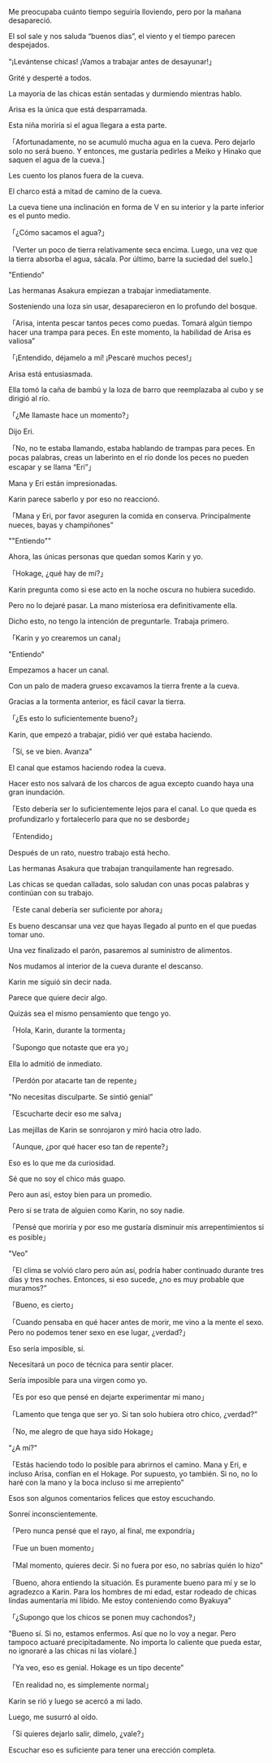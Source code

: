 
Me preocupaba cuánto tiempo seguiría lloviendo, pero por la mañana desapareció.

El sol sale y nos saluda “buenos días”, el viento y el tiempo parecen despejados.

“¡Levántense chicas! ¡Vamos a trabajar antes de desayunar!」

Grité y desperté a todos.

La mayoría de las chicas están sentadas y durmiendo mientras hablo.

Arisa es la única que está desparramada.

Esta niña moriría si el agua llegara a esta parte.

「Afortunadamente, no se acumuló mucha agua en la cueva. Pero dejarlo solo no será bueno. Y entonces, me gustaría pedirles a Meiko y Hinako que saquen el agua de la cueva.]

Les cuento los planos fuera de la cueva.

El charco está a mitad de camino de la cueva.

La cueva tiene una inclinación en forma de V en su interior y la parte inferior es el punto medio.

「¿Cómo sacamos el agua?」

「Verter un poco de tierra relativamente seca encima. Luego, una vez que la tierra absorba el agua, sácala. Por último, barre la suciedad del suelo.]

"Entiendo"

Las hermanas Asakura empiezan a trabajar inmediatamente.

Sosteniendo una loza sin usar, desaparecieron en lo profundo del bosque.

「Arisa, intenta pescar tantos peces como puedas. Tomará algún tiempo hacer una trampa para peces. En este momento, la habilidad de Arisa es valiosa”

「¡Entendido, déjamelo a mí! ¡Pescaré muchos peces!」

Arisa está entusiasmada.

Ella tomó la caña de bambú y la loza de barro que reemplazaba al cubo y se dirigió al río.

「¿Me llamaste hace un momento?」

Dijo Eri.

「No, no te estaba llamando, estaba hablando de trampas para peces. En pocas palabras, creas un laberinto en el río donde los peces no pueden escapar y se llama “Eri”」

Mana y Eri están impresionadas.

Karin parece saberlo y por eso no reaccionó.

「Mana y Eri, por favor aseguren la comida en conserva. Principalmente nueces, bayas y champiñones”

""Entiendo""

Ahora, las únicas personas que quedan somos Karin y yo.

「Hokage, ¿qué hay de mí?」

Karin pregunta como si ese acto en la noche oscura no hubiera sucedido.

Pero no lo dejaré pasar. La mano misteriosa era definitivamente ella.

Dicho esto, no tengo la intención de preguntarle. Trabaja primero.

「Karin y yo crearemos un canal」

"Entiendo"

Empezamos a hacer un canal.

Con un palo de madera grueso excavamos la tierra frente a la cueva.

Gracias a la tormenta anterior, es fácil cavar la tierra.

「¿Es esto lo suficientemente bueno?」

Karin, que empezó a trabajar, pidió ver qué estaba haciendo.

「Sí, se ve bien. Avanza"

El canal que estamos haciendo rodea la cueva.

Hacer esto nos salvará de los charcos de agua excepto cuando haya una gran inundación.

「Esto debería ser lo suficientemente lejos para el canal. Lo que queda es profundizarlo y fortalecerlo para que no se desborde」

「Entendido」

Después de un rato, nuestro trabajo está hecho.

Las hermanas Asakura que trabajan tranquilamente han regresado.

Las chicas se quedan calladas, solo saludan con unas pocas palabras y continúan con su trabajo.

「Este canal debería ser suficiente por ahora」

Es bueno descansar una vez que hayas llegado al punto en el que puedas tomar uno.

Una vez finalizado el parón, pasaremos al suministro de alimentos.

Nos mudamos al interior de la cueva durante el descanso.

Karin me siguió sin decir nada.

Parece que quiere decir algo.

Quizás sea el mismo pensamiento que tengo yo.

「Hola, Karin, durante la tormenta」

「Supongo que notaste que era yo」

Ella lo admitió de inmediato.

「Perdón por atacarte tan de repente」

"No necesitas disculparte. Se sintió genial”

「Escucharte decir eso me salva」

Las mejillas de Karin se sonrojaron y miró hacia otro lado.

「Aunque, ¿por qué hacer eso tan de repente?」

Eso es lo que me da curiosidad.

Sé que no soy el chico más guapo.

Pero aun así, estoy bien para un promedio.

Pero si se trata de alguien como Karin, no soy nadie.

「Pensé que moriría y por eso me gustaría disminuir mis arrepentimientos si es posible」

"Veo"

「El clima se volvió claro pero aún así, podría haber continuado durante tres días y tres noches. Entonces, si eso sucede, ¿no es muy probable que muramos?”

「Bueno, es cierto」

「Cuando pensaba en qué hacer antes de morir, me vino a la mente el sexo. Pero no podemos tener sexo en ese lugar, ¿verdad?」

Eso sería imposible, sí.

Necesitará un poco de técnica para sentir placer.

Sería imposible para una virgen como yo.

「Es por eso que pensé en dejarte experimentar mi mano」

「Lamento que tenga que ser yo. Si tan solo hubiera otro chico, ¿verdad?”

「No, me alegro de que haya sido Hokage」

"¿A mí?"

「Estás haciendo todo lo posible para abrirnos el camino. Mana y Eri, e incluso Arisa, confían en el Hokage. Por supuesto, yo también. Si no, no lo haré con la mano y la boca incluso si me arrepiento”

Esos son algunos comentarios felices que estoy escuchando.

Sonreí inconscientemente.

「Pero nunca pensé que el rayo, al final, me expondría」

「Fue un buen momento」

「Mal momento, quieres decir. Si no fuera por eso, no sabrías quién lo hizo”

「Bueno, ahora entiendo la situación. Es puramente bueno para mí y se lo agradezco a Karin. Para los hombres de mi edad, estar rodeado de chicas lindas aumentaría mi libido. Me estoy conteniendo como Byakuya”

「¿Supongo que los chicos se ponen muy cachondos?」

"Bueno sí. Si no, estamos enfermos. Así que no lo voy a negar. Pero tampoco actuaré precipitadamente. No importa lo caliente que pueda estar, no ignoraré a las chicas ni las violaré.]

「Ya veo, eso es genial. Hokage es un tipo decente”

「En realidad no, es simplemente normal」

Karin se rió y luego se acercó a mi lado.

Luego, me susurró al oído.

「Si quieres dejarlo salir, dímelo, ¿vale?」

Escuchar eso es suficiente para tener una erección completa.